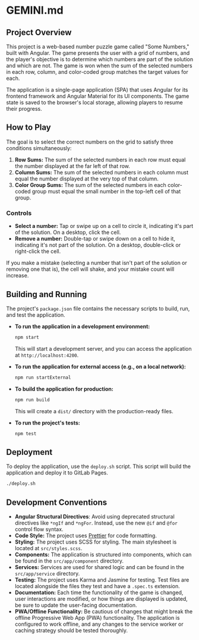 # GEMINI.md

## Project Overview

This project is a web-based number puzzle game called "Some Numbers," built with Angular. The game presents the user with a grid of numbers, and the player's objective is to determine which numbers are part of the solution and which are not. The game is won when the sum of the selected numbers in each row, column, and color-coded group matches the target values for each.

The application is a single-page application (SPA) that uses Angular for its frontend framework and Angular Material for its UI components. The game state is saved to the browser's local storage, allowing players to resume their progress.

## How to Play

The goal is to select the correct numbers on the grid to satisfy three conditions simultaneously:

1.  **Row Sums:** The sum of the selected numbers in each row must equal the number displayed at the far left of that row.
2.  **Column Sums:** The sum of the selected numbers in each column must equal the number displayed at the very top of that column.
3.  **Color Group Sums:** The sum of the selected numbers in each color-coded group must equal the small number in the top-left cell of that group.

### Controls

-   **Select a number:** Tap or swipe up on a cell to circle it, indicating it's part of the solution. On a desktop, click the cell.
-   **Remove a number:** Double-tap or swipe down on a cell to hide it, indicating it's not part of the solution. On a desktop, double-click or right-click the cell.

If you make a mistake (selecting a number that isn't part of the solution or removing one that is), the cell will shake, and your mistake count will increase.

## Building and Running

The project's `package.json` file contains the necessary scripts to build, run, and test the application.

-   **To run the application in a development environment:**
    ```bash
    npm start
    ```
    This will start a development server, and you can access the application at `http://localhost:4200`.

-   **To run the application for external access (e.g., on a local network):**
    ```bash
    npm run startExternal
    ```

-   **To build the application for production:**
    ```bash
    npm run build
    ```
    This will create a `dist/` directory with the production-ready files.

-   **To run the project's tests:**
    ```bash
    npm test
    ```

## Deployment

To deploy the application, use the `deploy.sh` script. This script will build the application and deploy it to GitLab Pages.

```bash
./deploy.sh
```

## Development Conventions

-   **Angular Structural Directives**: Avoid using deprecated structural directives like `*ngIf` and `*ngFor`. Instead, use the new `@if` and `@for` control flow syntax.
-   **Code Style:** The project uses [Prettier](https://prettier.io/) for code formatting.
-   **Styling:** The project uses SCSS for styling. The main stylesheet is located at `src/styles.scss`.
-   **Components:** The application is structured into components, which can be found in the `src/app/component` directory.
-   **Services:** Services are used for shared logic and can be found in the `src/app/service` directory.
-   **Testing:** The project uses Karma and Jasmine for testing. Test files are located alongside the files they test and have a `.spec.ts` extension.
-   **Documentation:** Each time the functionality of the game is changed, user interactions are modified, or how things are displayed is updated, be sure to update the user-facing documentation.
-   **PWA/Offline Functionality:** Be cautious of changes that might break the offline Progressive Web App (PWA) functionality. The application is configured to work offline, and any changes to the service worker or caching strategy should be tested thoroughly.